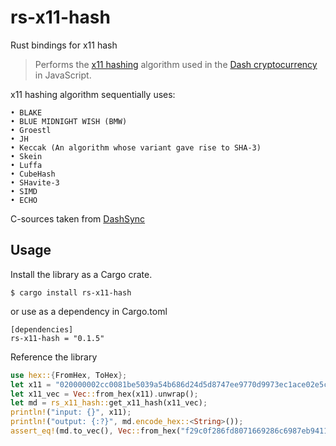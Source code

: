 # rs-x11-hash
Rust bindings for x11 hash
> Performs the [x11 hashing](https://docs.dash.org/en/latest/introduction/features.html#x11-hash-algorithm) algorithm used in the [Dash cryptocurrency](https://dash.org) in JavaScript.

x11 hashing algorithm sequentially uses:

```
• BLAKE
• BLUE MIDNIGHT WISH (BMW)
• Groestl
• JH
• Keccak (An algorithm whose variant gave rise to SHA-3)
• Skein
• Luffa
• CubeHash
• SHavite-3
• SIMD
• ECHO
```

C-sources taken from [DashSync](https://github.com/dashpay/dashsync-iOS/tree/master/DashSync/shared/crypto/x11)

## Usage

Install the library as a Cargo crate.

```
$ cargo install rs-x11-hash
```
or use as a dependency in Cargo.toml

```
[dependencies]
rs-x11-hash = "0.1.5"
```

Reference the library

```rust
use hex::{FromHex, ToHex};
let x11 = "020000002cc0081be5039a54b686d24d5d8747ee9770d9973ec1ace02e5c0500000000008d7139724b11c52995db4370284c998b9114154b120ad3486f1a360a1d4253d310d40e55b8f70a1be8e32300";
let x11_vec = Vec::from_hex(x11).unwrap();
let md = rs_x11_hash::get_x11_hash(x11_vec);
println!("input: {}", x11);
println!("output: {:?}", md.encode_hex::<String>());
assert_eq!(md.to_vec(), Vec::from_hex("f29c0f286fd8071669286c6987eb941181134ff5f3978bf89f34070000000000").unwrap())
```
